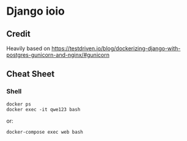 # Django ioio

## Credit

Heavily based on https://testdriven.io/blog/dockerizing-django-with-postgres-gunicorn-and-nginx/#gunicorn

## Cheat Sheet

### Shell

```
docker ps
docker exec -it qwe123 bash
```

or:

```
docker-compose exec web bash
```
